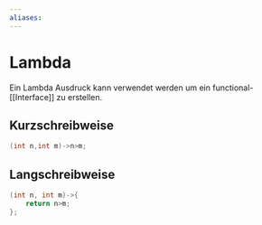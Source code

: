 ```yaml
---
aliases: 
---
```

# Lambda
Ein Lambda Ausdruck kann verwendet werden um ein functional-[[Interface]] zu erstellen.
## Kurzschreibweise
```java
(int n,int m)->n>m;
```
## Langschreibweise
```java
(int n, int m)->{
	return n>m;
};
```
